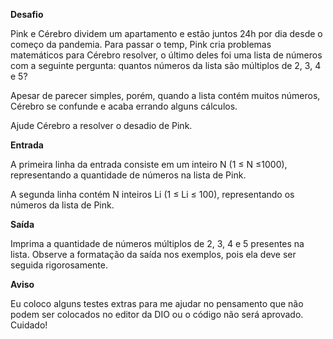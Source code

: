 **Desafio**

Pink e Cérebro dividem um apartamento e estão juntos 24h por dia desde o começo da pandemia. Para passar o temp, Pink cria problemas matemáticos para Cérebro resolver, o último deles foi uma lista de números com a seguinte pergunta: quantos números da lista são múltiplos de 2, 3, 4 e 5?

Apesar de parecer simples, porém, quando a lista contém muitos números, Cérebro se confunde e acaba errando alguns cálculos.

Ajude Cérebro a resolver o desadio de Pink.

**Entrada**

A primeira linha da entrada consiste em um inteiro N (1 ≤ N ≤1000), representando a quantidade de números na lista de Pink.

A segunda linha contém N inteiros Li (1 ≤ Li ≤ 100), representando os números da lista de Pink.

**Saída**

Imprima a quantidade de números múltiplos de 2, 3, 4 e 5 presentes na lista. Observe a formatação da saída nos exemplos, pois ela deve ser seguida rigorosamente.

**Aviso**

Eu coloco alguns testes extras para me ajudar no pensamento que não podem ser colocados no editor da DIO ou o código não será aprovado. Cuidado!